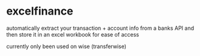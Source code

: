 # excelfinance

automatically extract your transaction + account info from a banks API and then store it in an excel workbook for ease of access


currently only been used on wise (transferwise)
